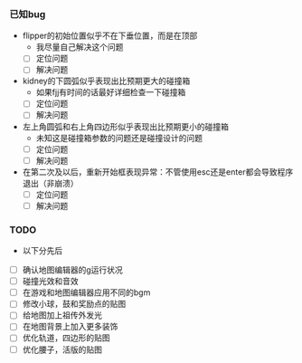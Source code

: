### 已知bug
+ flipper的初始位置似乎不在下垂位置，而是在顶部
   - 我尽量自己解决这个问题
   - [ ] 定位问题
   - [ ] 解决问题
+ kidney的下圆弧似乎表现出比预期更大的碰撞箱
   - 如果fjj有时间的话最好详细检查一下碰撞箱
   - [ ] 定位问题
   - [ ] 解决问题
+ 左上角圆弧和右上角四边形似乎表现出比预期更小的碰撞箱
   - 未知这是碰撞箱参数的问题还是碰撞设计的问题
   - [ ] 定位问题
   - [ ] 解决问题
+ 在第二次及以后，重新开始框表现异常：不管使用esc还是enter都会导致程序退出（非崩溃）
   - [ ] 定位问题
   - [ ] 解决问题

### TODO
+ 以下分先后
+ [ ] 确认地图编辑器的g运行状况
+ [ ] 碰撞光效和音效
+ [ ] 在游戏和地图编辑器应用不同的bgm
+ [ ] 修改小球，鼓和奖励点的贴图
+ [ ] 给地图加上祖传外发光
+ [ ] 在地图背景上加入更多装饰
+ [ ] 优化轨道，四边形的贴图
+ [ ] 优化腰子，活版的贴图
